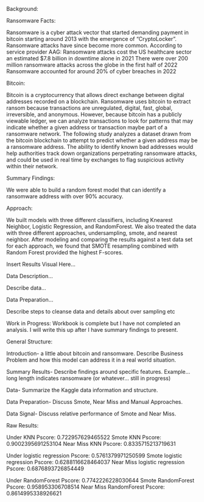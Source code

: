 Background:

Ransomware Facts:

   Ransomware is a cyber attack vector that started demanding payment in bitcoin starting around 2013 with the emergence of “CryptoLocker”. Ransomware attacks have since become more common.  According to service provider AAG:
Ransomware attacks cost the US healthcare sector an estimated $7.8 billion in downtime alone in 2021
There were over 200 million ransomware attacks across the globe in the first half of 2022   
Ransomware accounted for around 20% of cyber breaches in 2022 

Bitcoin:

  Bitcoin is a cryptocurrency that allows direct exchange between digital addresses recorded on a blockchain.  Ransomware uses bitcoin to extract ransom because transactions are unregulated, digital, fast, global, irreversible, and anonymous.  However, because bitcoin has a publicly viewable ledger, we can analyze transactions to look for patterns that may indicate whether a given address or transaction maybe part of a ransomware network.  The following study analyzes a dataset drawn from the bitcoin blockchain to attempt to predict whether a given address may be a ransomware address.  The ability to identify known bad addresses would help authorities track down organizations perpetrating ransomware attacks, and could be used in real time by exchanges to flag suspicious activity within their network.  

Summary Findings:

   We were able to build a random forest model that can identify a ransomware address with over 90% accuracy. 


Approach:

  We built models with three different classifiers, including Knearest Neighbor, Logistic Regression, and RandomForest.  We also treated the data with three different approaches, undersampling, smote, and nearest neighbor.  After modeling and comparing the results against a test data set for each approach, we found that SMOTE resampling combined with Random Forest provided the highest F-scores.  

Insert Results Visual Here…

Data Description…

Describe data…

Data Preparation…

Describe steps to cleanse data and details about over sampling etc



Work in Progress:  Workbook is complete but I have not completed an analysis.  I will write this up after I have summary findings to present. 

General Structure:

Introduction-  a little about bitcoin and ransomware.  Describe Business Problem and how this model can address it in a real world situation.  

Summary Results-  Describe findings around specific features.  Example… long length indicates ransomware (or whatever… still in progress)

Data-  Summarize the Kaggle data information and structure.  

Data Preparation-  Discuss Smote, Near Miss and Manual Approaches.

Data Signal-  Discuss relative performance of Smote and Near Miss.

Raw Results:

Under KNN Pscore:  			0.722957629465522
Smote KNN Pscore:  			0.9002395691253104
Near Miss KNN Pscore:  		0.8335715213719631

Under logistic regression Pscore:  	0.5761379971250599
Smote logistic regression Pscore:  	0.6288116628464037
Near Miss logistic regression Pscore:  	0.6876893726854449

Under RandomForest Pscore:  	0.7742226228030644
Smote RandomForest Pscore:  	0.958953306708514
Near Miss RandomForest Pscore:  	0.8614995338926621




  

